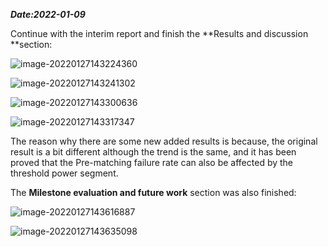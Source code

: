 ***Date:2022-01-09***

Continue with the interim report and finish the **Results and discussion **section:

![image-20220127143224360](C:\Users\admin\AppData\Roaming\Typora\typora-user-images\image-20220127143224360.png)

![image-20220127143241302](C:\Users\admin\AppData\Roaming\Typora\typora-user-images\image-20220127143241302.png)

![image-20220127143300636](C:\Users\admin\AppData\Roaming\Typora\typora-user-images\image-20220127143300636.png)

![image-20220127143317347](C:\Users\admin\AppData\Roaming\Typora\typora-user-images\image-20220127143317347.png)



The reason why there are some new added results is because, the original result is a bit different although the trend is the same, and it has been proved that the Pre-matching failure rate can also be affected by the threshold power segment.



The **Milestone evaluation and future work** section was also finished:

![image-20220127143616887](C:\Users\admin\AppData\Roaming\Typora\typora-user-images\image-20220127143616887.png)

![image-20220127143635098](C:\Users\admin\AppData\Roaming\Typora\typora-user-images\image-20220127143635098.png)